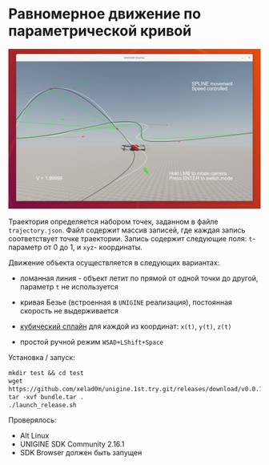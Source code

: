 # Равномерное движение по параметрической кривой

![screenshot](./img/screenshot.png)

Траектория определяется набором точек, заданном в файле `trajectory.json`. Файл содержит массив записей, где каждая запись соответствует точке траектории. Запись содержит следующие поля: `t`-параметр от 0 до 1, и `xyz`- координаты. 

Движение объекта осуществляется в следующих вариантах:
-	ломанная линия - объект летит по прямой от одной точки до другой, параметр `t` не используется
-   кривая Безье (встроенная в `UNIGINE` реализация), постоянная скорость не выдерживается
-	[кубический сплайн](https://github.com/ttk592/spline) для каждой из координат: `x(t)`, `y(t)`, `z(t)`

-   простой ручной режим `WSAD+LShift+Space`

Установка / запуск:
```
mkdir test && cd test
wget https://github.com/xelad0m/unigine.1st.try.git/releases/download/v0.0.1/bundle.tar
tar -xvf bundle.tar .
./launch_release.sh
```
Проверялось:
- Alt Linux 
- UNIGINE SDK Community 2.16.1
- SDK Browser должен быть запущен 